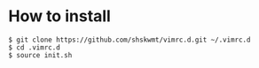 # How to install

```
$ git clone https://github.com/shskwmt/vimrc.d.git ~/.vimrc.d
$ cd .vimrc.d
$ source init.sh
```